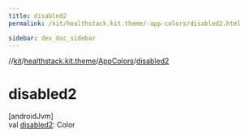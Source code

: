 ```yaml
---
title: disabled2
permalink: /kit/healthstack.kit.theme/-app-colors/disabled2.html

sidebar: dev_doc_sidebar
---
```

//[kit](../../../index.html)/[healthstack.kit.theme](../index.html)/[AppColors](index.html)/[disabled2](disabled2.html)



# disabled2



[androidJvm]\
val [disabled2](disabled2.html): Color




